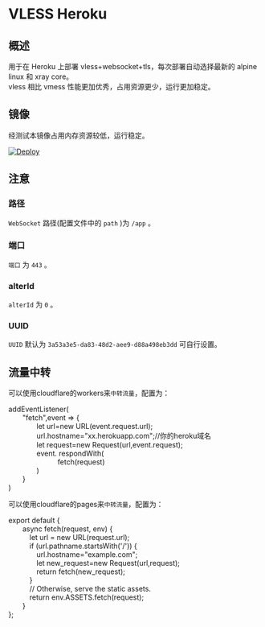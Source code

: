 # VLESS Heroku

## 概述

用于在 Heroku 上部署 vless+websocket+tls，每次部署自动选择最新的 alpine linux 和 xray core。  
vless 相比 vmess 性能更加优秀，占用资源更少，运行更加稳定。

## 镜像

经测试本镜像占用内存资源较低，运行稳定。

[![Deploy](https://www.herokucdn.com/deploy/button.png)](https://dashboard.heroku.com/new?template=https%3A%2F%2Fgithub.com%2Fbacehan%2Fvvll)

## 注意

### 路径

`WebSocket` 路径(配置文件中的 `path` )为 `/app` 。

### 端口

`端口` 为 `443` 。

### alterId

`alterId` 为 `0` 。

### UUID

`UUID` 默认为 `3a53a3e5-da83-48d2-aee9-d88a498eb3dd` 可自行设置。

## 流量中转

可以使用cloudflare的workers来`中转流量`，配置为：  

addEventListener(  
&emsp;&emsp;"fetch",event => {  
&emsp;&emsp;&emsp;&emsp;let url=new URL(event.request.url);  
&emsp;&emsp;&emsp;&emsp;url.hostname="xx.herokuapp.com";//你的heroku域名    
&emsp;&emsp;&emsp;&emsp;let request=new Request(url,event.request);  
&emsp;&emsp;&emsp;&emsp;event. respondWith(  
&emsp;&emsp;&emsp;&emsp;&emsp;&emsp;&emsp;fetch(request)  
&emsp;&emsp;&emsp;&emsp;)  
&emsp;&emsp;}  
)  

可以使用cloudflare的pages来`中转流量`，配置为： 

export default {  
&emsp;&emsp;async fetch(request, env) {  
&emsp;&emsp;&emsp;let url = new URL(request.url);  
&emsp;&emsp;&emsp;if (url.pathname.startsWith('/')) {  
&emsp;&emsp;&emsp;&emsp;url.hostname="example.com";  
&emsp;&emsp;&emsp;&emsp;let new_request=new Request(url,request);  
&emsp;&emsp;&emsp;&emsp;return fetch(new_request);  
&emsp;&emsp;&emsp;}  
&emsp;&emsp;&emsp;// Otherwise, serve the static assets.  
&emsp;&emsp;&emsp;return env.ASSETS.fetch(request);  
&emsp;&emsp;}  
};  
